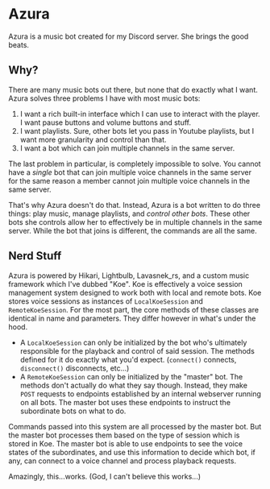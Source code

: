 # Azura
Azura is a music bot created for my Discord server. She brings the good beats.

## Why?
There are many music bots out there, but none that do exactly what I want. Azura solves three problems I have with most music bots:

1. I want a rich built-in interface which I can use to interact with the player. I want pause buttons and volume buttons and stuff.
2. I want playlists. Sure, other bots let you pass in Youtube playlists, but I want more granularity and control than that.
3. I want a bot which can join multiple channels in the same server.

The last problem in particular, is completely impossible to solve. You cannot have a *single* bot that can join multiple voice channels in the same server for the same reason a member cannot join multiple voice channels in the same server.

That's why Azura doesn't do that. Instead, Azura is a bot written to do three things: play music, manage playlists, and *control other bots*. These other bots she controls allow her to effectively be in multiple channels in the same server. While the bot that joins is different, the commands are all the same.


## Nerd Stuff
Azura is powered by Hikari, Lightbulb, Lavasnek_rs, and a custom music framework which I've dubbed "Koe". Koe is effectively a voice session management system designed to work both with local and remote bots. Koe stores voice sessions as instances of `LocalKoeSession` and `RemoteKoeSession`. For the most part, the core methods of these classes are identical in name and parameters. They differ however in what's under the hood.

- A `LocalKoeSession` can only be initialized by the bot who's ultimately responsible for the playback and control of said session. The methods defined for it do exactly what you'd expect. (`connect()` connects, `disconnect()` disconnects, etc...)
- A `RemoteKoeSession` can only be initialized by the "master" bot. The methods don't actually do what they say though. Instead, they make `POST` requests to endpoints established by an internal webserver running on all bots. The master bot uses these endpoints to instruct the subordinate bots on what to do.

Commands passed into this system are all processed by the master bot. But the master bot processes them based on the type of session which is stored in Koe. The master bot is able to use endpoints to see the voice states of the subordinates, and use this information to decide which bot, if any, can connect to a voice channel and process playback requests.

Amazingly, this...works. (God, I can't believe this works...)

